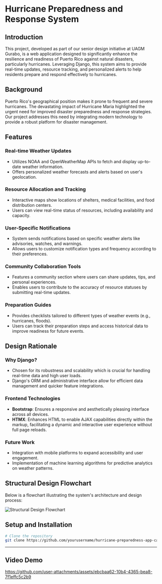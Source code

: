 # Hurricane Preparedness and Response System

## Introduction
This project, developed as part of our senior design initiative at UAGM Gurabo, is a web application designed to significantly enhance the resilience and readiness of Puerto Rico against natural disasters, particularly hurricanes. Leveraging Django, this system aims to provide real-time updates, resource tracking, and personalized alerts to help residents prepare and respond effectively to hurricanes.

## Background
Puerto Rico's geographical position makes it prone to frequent and severe hurricanes. The devastating impact of Hurricane Maria highlighted the urgent need for improved disaster preparedness and response strategies. Our project addresses this need by integrating modern technology to provide a robust platform for disaster management.

## Features

### Real-time Weather Updates
- Utilizes NOAA and OpenWeatherMap APIs to fetch and display up-to-date weather information.
- Offers personalized weather forecasts and alerts based on user's geolocation.

### Resource Allocation and Tracking
- Interactive maps show locations of shelters, medical facilities, and food distribution centers.
- Users can view real-time status of resources, including availability and capacity.

### User-Specific Notifications
- System sends notifications based on specific weather alerts like advisories, watches, and warnings.
- Allows users to customize notification types and frequency according to their preferences.

### Community Collaboration Tools
- Features a community section where users can share updates, tips, and personal experiences.
- Enables users to contribute to the accuracy of resource statuses by submitting real-time updates.

### Preparation Guides
- Provides checklists tailored to different types of weather events (e.g., hurricanes, floods).
- Users can track their preparation steps and access historical data to improve readiness for future events.

## Design Rationale

### Why Django?
- Chosen for its robustness and scalability which is crucial for handling real-time data and high user loads.
- Django's ORM and administrative interface allow for efficient data management and quicker feature integrations.

### Frontend Technologies
- **Bootstrap**: Ensures a responsive and aesthetically pleasing interface across all devices.
- **HTMX**: Enhances HTML to enable AJAX capabilities directly within the markup, facilitating a dynamic and interactive user experience without full page reloads.

### Future Work
- Integration with mobile platforms to expand accessibility and user engagement.
- Implementation of machine learning algorithms for predictive analytics on weather patterns.

## Structural Design Flowchart
Below is a flowchart illustrating the system's architecture and design process:

![Structural Design Flowchart](https://i.imgur.com/OzornGa.png)

## Setup and Installation

```bash
# Clone the repository
git clone https://github.com/yourusername/hurricane-preparedness-app-capstone.git
```

---

## Video Demo

https://github.com/user-attachments/assets/ebcbaa62-10b4-4365-bea8-7f1effc5c2b9


